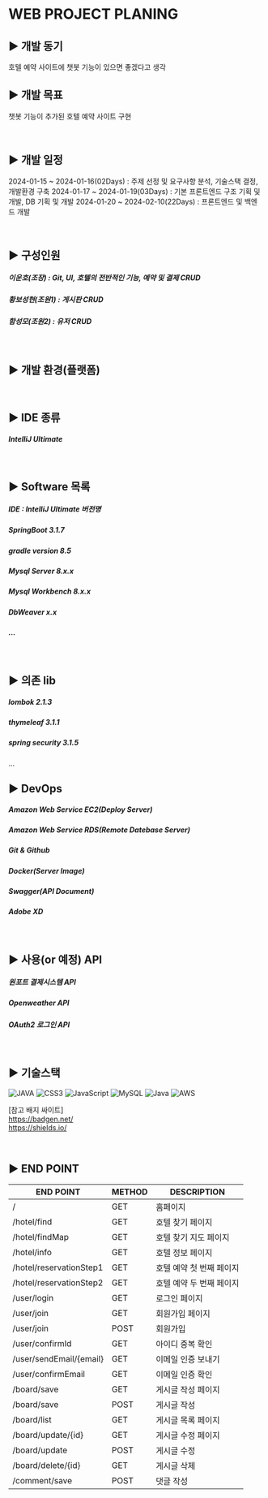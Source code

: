 WEB PROJECT PLANING
=

## ▶️ 개발 동기
호텔 예약 사이트에 챗봇 기능이 있으면 좋겠다고 생각

## ▶️ 개발 목표
챗봇 기능이 추가된 호텔 예약 사이트 구현

<br/>

## ▶️ 개발 일정
2024-01-15 ~ 2024-01-16(02Days) : 주제 선정 및 요구사항 분석, 기술스택 결정, 개발환경 구축
2024-01-17 ~ 2024-01-19(03Days) : 기본 프론트엔드 구조 기획 및 개발, DB 기획 및 개발
2024-01-20 ~ 2024-02-10(22Days) : 프론트엔드 및 백엔드 개발

<br/>

## ▶️ 구성인원 
##### 이운호(조장) : Git, UI, 호텔의 전반적인 기능, 예약 및 결제 CRUD
##### 황보성현(조원1) : 게시판 CRUD
##### 함성모(조원2) : 유저 CRUD

<br/>

## ▶️ 개발 환경(플랫폼)

<br/>

## ▶️ IDE 종류

##### IntelliJ Ultimate
<br/>

## ▶️ Software 목록

##### IDE : IntelliJ Ultimate 버전명
##### SpringBoot 3.1.7
##### gradle version 8.5
##### Mysql Server 8.x.x
##### Mysql Workbench 8.x.x
##### DbWeaver x.x
##### ...
<br/>

## ▶️ 의존 lib
##### lombok 2.1.3 
##### thymeleaf 3.1.1
##### spring security 3.1.5
...

## ▶️ DevOps 
##### Amazon Web Service EC2(Deploy Server)
##### Amazon Web Service RDS(Remote Datebase Server)
##### Git & Github
##### Docker(Server Image)
##### Swagger(API Document)
##### Adobe XD
<br/>



## ▶️ 사용(or 예정) API
##### 원포트 결제시스템 API
##### Openweather API
##### OAuth2 로그인 API

<br/>

## ▶️ 기술스택

![JAVA](https://img.shields.io/badge/html5-%23E34F26.svg?style=for-the-badge&logo=html5&logoColor=white)
![CSS3](https://img.shields.io/badge/css3-%231572B6.svg?style=for-the-badge&logo=css3&logoColor=white)
![JavaScript](https://img.shields.io/badge/javascript-%23323330.svg?style=for-the-badge&logo=javascript&logoColor=%23F7DF1E)
![MySQL](https://img.shields.io/badge/mysql-%2300f.svg?style=for-the-badge&logo=mysql&logoColor=white)
![Java](https://img.shields.io/badge/java-%23ED8B00.svg?style=for-the-badge&logo=java&logoColor=white)
![AWS](https://img.shields.io/badge/AWS-%23FF9900.svg?style=for-the-badge&logo=amazon-aws&logoColor=white)


[참고 배지 싸이트] <br/>
https://badgen.net/ <br/>
https://shields.io/


<br/>

## ▶️ END POINT 

|END POINT|METHOD|DESCRIPTION|
|------|---|---|
|/|GET|홈페이지|
|/hotel/find|GET|호텔 찾기 페이지|
|/hotel/findMap|GET|호텔 찾기 지도 페이지|
|/hotel/info|GET|호텔 정보 페이지|
|/hotel/reservationStep1|GET|호텔 예약 첫 번째 페이지|
|/hotel/reservationStep2|GET|호텔 예약 두 번째 페이지|
|/user/login|GET|로그인 페이지|
|/user/join|GET|회원가입 페이지|
|/user/join|POST|회원가입|
|/user/confirmId|GET|아이디 중복 확인|
|/user/sendEmail/{email}|GET|이메일 인증 보내기|
|/user/confirmEmail|GET|이메일 인증 확인|
|/board/save|GET|게시글 작성 페이지|
|/board/save|POST|게시글 작성|
|/board/list|GET|게시글 목록 페이지|
|/board/update/{id}|GET|게시글 수정 페이지|
|/board/update|POST|게시글 수정|
|/board/delete/{id}|GET|게시글 삭제|
|/comment/save|POST|댓글 작성|
<br/>
